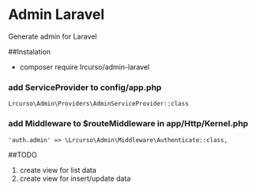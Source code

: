 # Admin Laravel
Generate admin for Laravel

##Instalation
- composer require lrcurso/admin-laravel


### add ServiceProvider to config/app.php
~~~
Lrcurso\Admin\Providers\AdminServiceProvider::class
~~~

### add Middleware to $routeMiddleware in app/Http/Kernel.php
~~~
'auth.admin' => \Lrcurso\Admin\Middleware\Authenticate::class,
~~~

##TODO

1. create view for list data
2. create view for insert/update data
